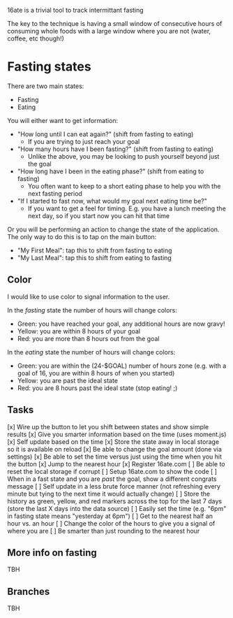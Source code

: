 16ate is a trivial tool to track intermittant fasting

The key to the technique is having a small window of consecutive hours of consuming whole foods with a large window where you are not (water, coffee, etc though!)

# Fasting states

There are two main states:

- Fasting
- Eating

You will either want to get information:

- "How long until I can eat again?" (shift from fasting to eating)
	- If you are trying to just reach your goal
- "How many hours have I been fasting?" (shift from fasting to eating)
	- Unlike the above, you may be looking to push yourself beyond just the goal
- "How long have I been in the eating phase?" (shift from eating to fasting)
	- You often want to keep to a short eating phase to help you with the next fasting period
- "If I started to fast now, what would my goal next eating time be?"
	- If you want to get a feel for timing. E.g. you have a lunch meeting the next day, so if you start now you can hit that time

Or you will be performing an action to change the state of the application. The only way to do this is to tap on the main button:

- "My First Meal": tap this to shift from fasting to eating
- "My Last Meal": tap this to shift from eating to fasting

## Color

I would like to use color to signal information to the user.

In the *fasting* state the number of hours will change colors:

- Green: you have reached your goal, any additional hours are now gravy!
- Yellow: you are within 8 hours of your goal
- Red: you are more than 8 hours out from the goal

In the *eating* state the number of hours will change colors:

- Green: you are within the (24-$GOAL) number of hours zone (e.g. with a goal of 16, you are within 8 hours of when you started)
- Yellow: you are past the ideal state
- Red: you are 8 hours past the ideal state (stop eating! ;)

## Tasks

[x] Wire up the button to let you shift between states and show simple results
[x] Give you smarter information based on the time (uses moment.js)
[x] Self update based on the time
[x] Store the state away in local storage so it is available on reload
[x] Be able to change the goal amount (done via settings)
[x] Be able to set the time versus just using the time when you hit the button
[x] Jump to the nearest hour
[x] Register 16ate.com
[ ] Be able to reset the local storage if corrupt
[ ] Setup 16ate.com to show the code
[ ] When in a fast state and you are *past* the goal, show a different congrats message
[ ] Self update in a less brute force manner (not refreshing every minute but tying to the next time it would actually change)
[ ] Store the history as green, yellow, and red markers across the top for the last 7 days (store the last X days into the data source)
[ ] Easily set the time (e.g. "6pm" in fasting state means "yesterday at 6pm")
[ ] Get to the nearest half an hour vs. an hour
[ ] Change the color of the hours to give you a signal of where you are
[ ] Be smarter than just rounding to the nearest hour

## More info on fasting

TBH

## Branches

TBH